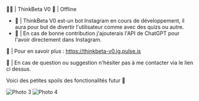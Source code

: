👨‍💻 | ThinkBeta V0 🔴 | Offline

- 📌 |  ThinkBeta V0 est-un bot Instagram en cours de développement, il aura pour but de divertir l'utilisateur comme avec des quizs ou autre.
- 📌 | En cas de bonne contribution j'ajouterais l'API de ChatGPT pour l'avoir directement dans Instagram.

📎 | Pour en savoir plus : 
https://thinkbeta-v0.ig.pulse.is

📩 | En cas de question ou suggestion n'hésiter pas à me contacter via le lien ci dessus.

Voici des petites spoils des fonctionalités futur 👀

![Photo 3](https://github.com/Yohan45/thinkbeta/assets/121348360/3bfe1a18-1294-46fe-85f2-c8afcdd6e356)
![Photo 4](https://github.com/Yohan45/thinkbeta/assets/121348360/aee32f10-1f8c-4802-aa61-80bdc29f32a6)
